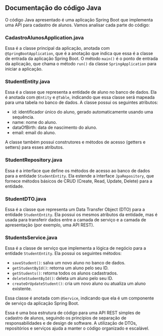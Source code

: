 ## Documentação do código Java

O código Java apresentado é uma aplicação Spring Boot que implementa uma API para cadastro de alunos. Vamos analisar cada parte do código:

### CadastroAlunosApplication.java

Essa é a classe principal da aplicação, anotada com `@SpringBootApplication`, que é a anotação que indica que essa é a classe de entrada da aplicação Spring Boot. O método `main()` é o ponto de entrada da aplicação, que chama o método `run()` da classe `SpringApplication` para iniciar a aplicação.

### StudentEntity.java

Essa é a classe que representa a entidade de aluno no banco de dados. Ela é anotada com `@Entity` e `@Table`, indicando que essa classe será mapeada para uma tabela no banco de dados. A classe possui os seguintes atributos:
- id: identificador único do aluno, gerado automaticamente usando uma sequência.
- name: nome do aluno.
- dataOfBirth: data de nascimento do aluno.
- email: email do aluno.

A classe também possui construtores e métodos de acesso (getters e setters) para esses atributos.

### StudentRepository.java

Essa é a interface que define os métodos de acesso ao banco de dados para a entidade `StudentEntity`. Ela estende a interface `JpaRepository`, que fornece métodos básicos de CRUD (Create, Read, Update, Delete) para a entidade.

### StudentDTO.java

Essa é a classe que representa um Data Transfer Object (DTO) para a entidade `StudentEntity`. Ela possui os mesmos atributos da entidade, mas é usada para transferir dados entre a camada de serviço e a camada de apresentação (por exemplo, uma API REST).

### StudentsService.java

Essa é a classe de serviço que implementa a lógica de negócio para a entidade `StudentEntity`. Ela possui os seguintes métodos:
- `saveStudent()`: salva um novo aluno no banco de dados.
- `getStudentById()`: retorna um aluno pelo seu ID.
- `getStudents()`: retorna todos os alunos cadastrados.
- `deleteStudentById()`: deleta um aluno pelo seu ID.
- `createOrUpdateStudent()`: cria um novo aluno ou atualiza um aluno existente.

Essa classe é anotada com `@Service`, indicando que ela é um componente de serviço da aplicação Spring Boot.

Essa é uma boa estrutura de código para uma API REST simples de cadastro de alunos, seguindo os princípios de separação de responsabilidades e de design de software. A utilização de DTOs, repositórios e serviços ajuda a manter o código organizado e escalável.
